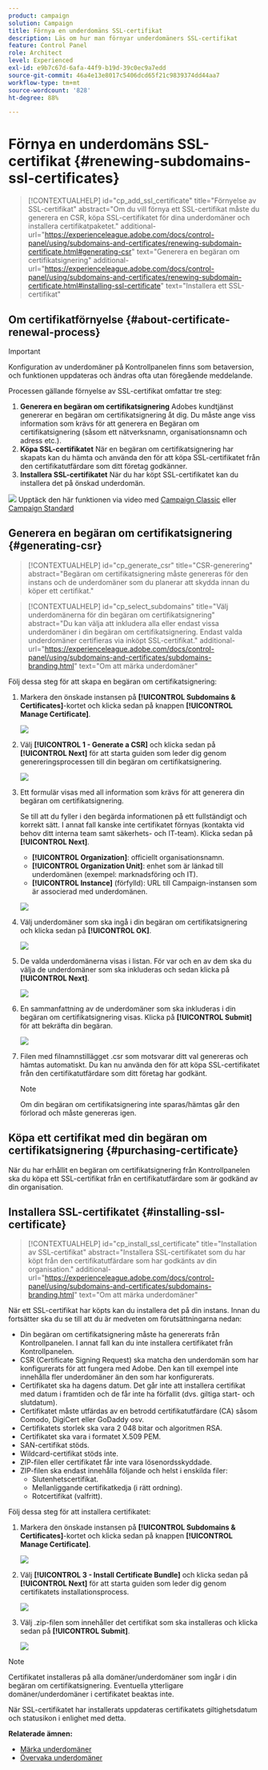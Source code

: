 ```yaml
---
product: campaign
solution: Campaign
title: Förnya en underdomäns SSL-certifikat
description: Läs om hur man förnyar underdomäners SSL-certifikat
feature: Control Panel
role: Architect
level: Experienced
exl-id: e9b7c67d-6afa-44f9-b19d-39c0ec9a7edd
source-git-commit: 46a4e13e8017c5406dcd65f21c9839374dd44aa7
workflow-type: tm+mt
source-wordcount: '828'
ht-degree: 88%

---
```


# Förnya en underdomäns SSL-certifikat {#renewing-subdomains-ssl-certificates}

>[!CONTEXTUALHELP]
>id="cp_add_ssl_certificate"
>title="Förnyelse av SSL-certifikat"
>abstract="Om du vill förnya ett SSL-certifikat måste du generera en CSR, köpa SSL-certifikatet för dina underdomäner och installera certifikatpaketet."
>additional-url="https://experienceleague.adobe.com/docs/control-panel/using/subdomains-and-certificates/renewing-subdomain-certificate.html#generating-csr" text="Generera en begäran om certifikatsignering"
>additional-url="https://experienceleague.adobe.com/docs/control-panel/using/subdomains-and-certificates/renewing-subdomain-certificate.html#installing-ssl-certificate" text="Installera ett SSL-certifikat"

## Om certifikatförnyelse {#about-certificate-renewal-process}

>[!IMPORTANT]
>
>Konfiguration av underdomäner på Kontrollpanelen finns som betaversion, och funktionen uppdateras och ändras ofta utan föregående meddelande.

Processen gällande förnyelse av SSL-certifikat omfattar tre steg:

1. **Generera en begäran om certifikatsignering**
Adobes kundtjänst genererar en begäran om certifikatsignering åt dig. Du måste ange viss information som krävs för att generera en Begäran om certifikatsignering (såsom ett nätverksnamn, organisationsnamn och adress etc.).
1. **Köpa SSL-certifikatet**
När en begäran om certifikatsignering har skapats kan du hämta och använda den för att köpa SSL-certifikatet från den certifikatutfärdare som ditt företag godkänner.
1. **Installera SSL-certifikatet**
När du har köpt SSL-certifikatet kan du installera det på önskad underdomän.

![](assets/do-not-localize/how-to-video.png) Upptäck den här funktionen via video med [Campaign Classic](https://experienceleague.adobe.com/docs/campaign-classic-learn/control-panel/subdomains-and-certificates/adding-ssl-certificates.html#subdomains-and-certificates) eller [Campaign Standard](https://experienceleague.adobe.com/docs/campaign-standard-learn/control-panel/subdomains-and-certificates/adding-ssl-certificates.html#adding-ssl-certificates)

## Generera en begäran om certifikatsignering {#generating-csr}

>[!CONTEXTUALHELP]
>id="cp_generate_csr"
>title="CSR-generering"
>abstract="Begäran om certifikatsignering måste genereras för den instans och de underdomäner som du planerar att skydda innan du köper ett certifikat."

>[!CONTEXTUALHELP]
>id="cp_select_subdomains"
>title="Välj underdomänerna för din begäran om certifikatsignering"
>abstract="Du kan välja att inkludera alla eller endast vissa underdomäner i din begäran om certifikatsignering. Endast valda underdomäner certifieras via inköpt SSL-certifikat."
>additional-url="https://experienceleague.adobe.com/docs/control-panel/using/subdomains-and-certificates/subdomains-branding.html" text="Om att märka underdomäner"

Följ dessa steg för att skapa en begäran om certifikatsignering:

1. Markera den önskade instansen på **[!UICONTROL Subdomains & Certificates]**-kortet och klicka sedan på knappen **[!UICONTROL Manage Certificate]**.

   ![](assets/renewal1.png)

1. Välj **[!UICONTROL 1 - Generate a CSR]** och klicka sedan på **[!UICONTROL Next]** för att starta guiden som leder dig genom genereringsprocessen till din begäran om certifikatsignering.

   ![](assets/renewal2.png)

1. Ett formulär visas med all information som krävs för att generera din begäran om certifikatsignering.

   Se till att du fyller i den begärda informationen på ett fullständigt och korrekt sätt. I annat fall kanske inte certifikatet förnyas (kontakta vid behov ditt interna team samt säkerhets- och IT-team). Klicka sedan på **[!UICONTROL Next]**.

   * **[!UICONTROL Organization]**: officiellt organisationsnamn.
   * **[!UICONTROL Organization Unit]**: enhet som är länkad till underdomänen (exempel: marknadsföring och IT).
   * **[!UICONTROL Instance]** (förfylld): URL till Campaign-instansen som är associerad med underdomänen.

   ![](assets/renewal3.png)

1. Välj underdomäner som ska ingå i din begäran om certifikatsignering och klicka sedan på **[!UICONTROL OK]**.

   ![](assets/renewal4.png)

1. De valda underdomänerna visas i listan. För var och en av dem ska du välja de underdomäner som ska inkluderas och sedan klicka på **[!UICONTROL Next]**.

   ![](assets/renewal5.png)

1. En sammanfattning av de underdomäner som ska inkluderas i din begäran om certifikatsignering visas. Klicka på **[!UICONTROL Submit]** för att bekräfta din begäran.

   ![](assets/renewal6.png)

1. Filen med filnamnstillägget .csr som motsvarar ditt val genereras och hämtas automatiskt. Du kan nu använda den för att köpa SSL-certifikatet från den certifikatutfärdare som ditt företag har godkänt.

   >[!NOTE]
   >
   >Om din begäran om certifikatsignering inte sparas/hämtas går den förlorad och måste genereras igen.

## Köpa ett certifikat med din begäran om certifikatsignering {#purchasing-certificate}

När du har erhållit en begäran om certifikatsignering från Kontrollpanelen ska du köpa ett SSL-certifikat från en certifikatutfärdare som är godkänd av din organisation.

## Installera SSL-certifikatet {#installing-ssl-certificate}

>[!CONTEXTUALHELP]
>id="cp_install_ssl_certificate"
>title="Installation av SSL-certifikat"
>abstract="Installera SSL-certifikatet som du har köpt från den certifikatutfärdare som har godkänts av din organisation."
>additional-url="https://experienceleague.adobe.com/docs/control-panel/using/subdomains-and-certificates/subdomains-branding.html" text="Om att märka underdomäner"

När ett SSL-certifikat har köpts kan du installera det på din instans. Innan du fortsätter ska du se till att du är medveten om förutsättningarna nedan:

* Din begäran om certifikatsignering måste ha genererats från Kontrollpanelen. I annat fall kan du inte installera certifikatet från Kontrollpanelen.
* CSR (Certificate Signing Request) ska matcha den underdomän som har konfigurerats för att fungera med Adobe. Den kan till exempel inte innehålla fler underdomäner än den som har konfigurerats.
* Certifikatet ska ha dagens datum. Det går inte att installera certifikat med datum i framtiden och de får inte ha förfallit (dvs. giltiga start- och slutdatum).
* Certifikatet måste utfärdas av en betrodd certifikatutfärdare (CA) såsom Comodo, DigiCert eller GoDaddy osv.
* Certifikatets storlek ska vara 2 048 bitar och algoritmen RSA.
* Certifikatet ska vara i formatet X.509 PEM.
* SAN-certifikat stöds.
* Wildcard-certifikat stöds inte.
* ZIP-filen eller certifikatet får inte vara lösenordsskyddade.
* ZIP-filen ska endast innehålla följande och helst i enskilda filer:
   * Slutenhetscertifikat.
   * Mellanliggande certifikatkedja (i rätt ordning).
   * Rotcertifikat (valfritt).

Följ dessa steg för att installera certifikatet:

1. Markera den önskade instansen på **[!UICONTROL Subdomains & Certificates]**-kortet och klicka sedan på knappen **[!UICONTROL Manage Certificate]**.

   ![](assets/renewal1.png)

1. Välj **[!UICONTROL 3 - Install Certificate Bundle]** och klicka sedan på **[!UICONTROL Next]** för att starta guiden som leder dig genom certifikatets installationsprocess.

   ![](assets/install1.png)

1. Välj .zip-filen som innehåller det certifikat som ska installeras och klicka sedan på **[!UICONTROL Submit]**.

   ![](assets/install2.png)

>[!NOTE]
>
>Certifikatet installeras på alla domäner/underdomäner som ingår i din begäran om certifikatsignering. Eventuella ytterligare domäner/underdomäner i certifikatet beaktas inte.

När SSL-certifikatet har installerats uppdateras certifikatets giltighetsdatum och statusikon i enlighet med detta.

**Relaterade ämnen:**

* [Märka underdomäner](../../subdomains-certificates/using/subdomains-branding.md)
* [Övervaka underdomäner](../../subdomains-certificates/using/monitoring-subdomains.md)
